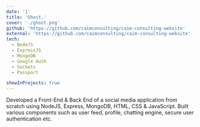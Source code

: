 ```yaml
---
date: '1'
title: 'Ghost.'
cover: './ghost.png'
github: 'https://github.com/caimconsulting/caim-consulting-website'
external: 'https://github.com/caimconsulting/caim-consulting-website'
tech:
  - NodeJS
  - ExpressJS
  - MongoDB
  - Google Auth
  - Sockets
  - Passport

showInProjects: true
---
```


Developed a Front-End & Back End of a social media application from scratch using NodeJS, Express, MongoDB, HTML, CSS & JavaScript. Built various components such as user feed, profile, chatting engine, secure user authentication etc.
